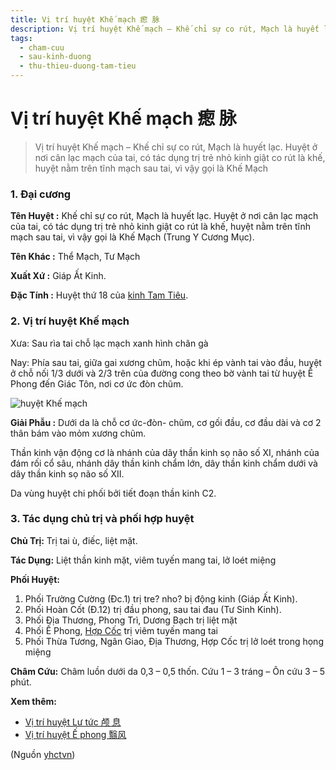 ```yaml
---
title: Vị trí huyệt Khế mạch 瘛 脉
description: Vị trí huyệt Khế mạch – Khế chỉ sự co rút, Mạch là huyết lạc. Huyệt ở nơi cân lạc mạch của tai, có tác dụng trị trẻ nhỏ kinh giật co rút là khế, huyệt nằm trên tĩnh mạch sau tai, vì vậy gọi là Khế Mạch
tags:
  - cham-cuu
  - sau-kinh-duong
  - thu-thieu-duong-tam-tieu
---
```


# Vị trí huyệt Khế mạch 瘛 脉 

> Vị trí huyệt Khế mạch – Khế chỉ sự co rút, Mạch là huyết lạc. Huyệt ở nơi cân lạc mạch của tai, có tác dụng trị trẻ nhỏ kinh giật co rút là khế, huyệt nằm trên tĩnh mạch sau tai, vì vậy gọi là Khế Mạch

### 1. Đại cương

**Tên Huyệt :** Khế chỉ sự co rút, Mạch là huyết lạc. Huyệt ở nơi cân lạc mạch của tai, có tác dụng trị trẻ nhỏ kinh giật co rút là khế, huyệt nằm trên tĩnh mạch sau tai, vì vậy gọi là Khế Mạch (Trung Y Cương Mục).

**Tên Khác :** Thể Mạch, Tư Mạch

**Xuất Xứ :** Giáp Ất Kinh.

**Đặc Tính :** Huyệt thứ 18 của [kinh Tam Tiêu](/yhctvn/kinh-thu-thieu-duong-tam-tieu).

### 2. Vị trí huyệt Khế mạch

Xưa: Sau rìa tai chỗ lạc mạch xanh hình chân gà

Nay: Phía sau tai, giữa gai xương chũm, hoặc khi ép vành tai vào đầu, huyệt ở chỗ nối 1/3 dưới và 2/3 trên của đường cong theo bờ vành tai từ huyệt Ế Phong đến Giác Tôn, nơi cơ ức đòn chũm.

![huyệt Khế mạch](/imgs/yhctvn/Huyet-khe-mach-300x169.jpg)

**Giải Phẫu :** Dưới da là chỗ cơ ức-đòn- chũm, cơ gối đầu, cơ đầu dài và cơ 2 thân bám vào mỏm xương chũm.

Thần kinh vận động cơ là nhánh của dây thần kinh sọ não số XI, nhánh của đám rối cổ sâu, nhánh dây thần kinh chẩm lớn, dây thần kinh chẩm dưới và dây thần kinh sọ não số XII.

Da vùng huyệt chi phối bởi tiết đoạn thần kinh C2.

### 3. Tác dụng chủ trị và phối hợp huyệt

**Chủ Trị:** Trị tai ù, điếc, liệt mặt.

**Tác Dụng:** Liệt thần kinh mặt, viêm tuyến mang tai, lở loét miệng

**Phối Huyệt:**

1. Phối Trường Cường (Đc.1) trị tre? nho? bị động kinh (Giáp Ất Kinh).
2. Phối Hoàn Cốt (Đ.12) trị đầu phong, sau tai đau (Tư Sinh Kinh).
3. Phối Địa Thương, Phong Trì, Dương Bạch trị liệt mặt
4. Phối Ế Phong, [Hợp Cốc](/yhctvn/huyet-hop-coc-%e5%90%88-%e8%b0%b7) trị viêm tuyến mang tai
5. Phối Thừa Tương, Ngân Giao, Địa Thương, Hợp Cốc trị lở loét trong họng miệng

**Châm Cứu:** Châm luồn dưới da 0,3 – 0,5 thốn. Cứu 1 – 3 tráng – Ôn cứu 3 – 5 phút.

**Xem thêm:**

* [Vị trí huyệt Lư tức 颅 息](/yhctvn/vi-tri-huyet-lu-tuc-%e9%a2%85-%e6%81%af)
* [Vị trí huyệt Ế phong 翳风](/yhctvn/vi-tri-huyet-e-phong-%e7%bf%b3%e9%a3%8e)

(Nguồn <a href="https://yhctvn.com/vi-tri-huyet-khe-mach-瘛-脉/" target="_blank">yhctvn</a>)
